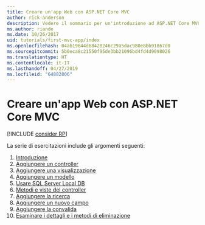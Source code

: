 ```yaml
---
title: Creare un'app Web con ASP.NET Core MVC
author: rick-anderson
description: Vedere il sommario per un'introduzione ad ASP.NET Core MVC.
ms.author: riande
ms.date: 10/26/2017
uid: tutorials/first-mvc-app/index
ms.openlocfilehash: 04ab19644d68428246c29a5dac980e8bb91867d0
ms.sourcegitcommit: 5b0eca8c21550f95de3bb21096bd4fd4d9098026
ms.translationtype: HT
ms.contentlocale: it-IT
ms.lasthandoff: 04/27/2019
ms.locfileid: "64882806"
---
```

# <a name="create-a-web-app-with-aspnet-core-mvc"></a>Creare un'app Web con ASP.NET Core MVC

[!INCLUDE [consider RP](~/includes/razor.md)]

La serie di esercitazioni include gli argomenti seguenti:

1. [Introduzione](start-mvc.md)
1. [Aggiungere un controller](adding-controller.md)
1. [Aggiungere una visualizzazione](adding-view.md)
1. [Aggiungere un modello](adding-model.md)
1. [Usare SQL Server Local DB](working-with-sql.md)
1. [Metodi e viste del controller](controller-methods-views.md)
1. [Aggiungere la ricerca](search.md)
1. [Aggiungere un nuovo campo](new-field.md)
1. [Aggiungere la convalida](validation.md)
1. [Esaminare i dettagli e i metodi di eliminazione](details.md)
